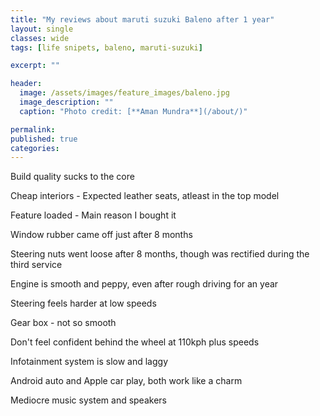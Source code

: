 ```yaml
---
title: "My reviews about maruti suzuki Baleno after 1 year"
layout: single
classes: wide
tags: [life snipets, baleno, maruti-suzuki]

excerpt: ""

header:
  image: /assets/images/feature_images/baleno.jpg
  image_description: ""
  caption: "Photo credit: [**Aman Mundra**](/about/)"

permalink:
published: true
categories: 
---
```


Build quality sucks to the core

Cheap interiors - Expected leather seats, atleast in the top model

Feature loaded - Main reason I bought it

Window rubber came off just after 8 months

Steering nuts went loose after 8 months, though was rectified during the third service

Engine is smooth and peppy, even after rough driving for an year

Steering feels harder at low speeds

Gear box - not so smooth

Don't feel confident behind the wheel at 110kph plus speeds

Infotainment system is slow and laggy

Android auto and Apple car play, both work like a charm

Mediocre music system and speakers
